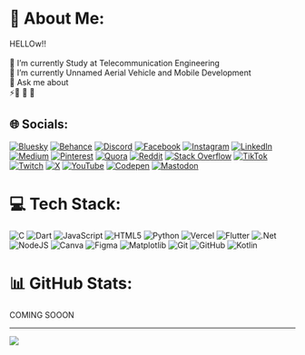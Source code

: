 # 💫 About Me:
HELLOw!!<br><br>🔭 I’m currently Study at Telecommunication Engineering<br>🌱 I’m currently Unnamed Aerial Vehicle and Mobile Development<br>💬 Ask me about<br>⚡👯 🤝 🌱


## 🌐 Socials:
[![Bluesky](https://img.shields.io/badge/bluesky-0285FF?style=for-the-badge&logo=bluesky&logoColor=%23FFFFFF)](https://bsky.app/profile/.) [![Behance](https://img.shields.io/badge/Behance-1769ff?logo=behance&logoColor=white)](https://behance.net/.) [![Discord](https://img.shields.io/badge/Discord-%237289DA.svg?logo=discord&logoColor=white)](https://discord.gg/.) [![Facebook](https://img.shields.io/badge/Facebook-%231877F2.svg?logo=Facebook&logoColor=white)](https://facebook.com/Darma) [![Instagram](https://img.shields.io/badge/Instagram-%23E4405F.svg?logo=Instagram&logoColor=white)](https://instagram.com/daar_maa) [![LinkedIn](https://img.shields.io/badge/LinkedIn-%230077B5.svg?logo=linkedin&logoColor=white)](https://linkedin.com/in/https://id.linkedin.com/in/darma-al-gani-556456262) [![Medium](https://img.shields.io/badge/Medium-12100E?logo=medium&logoColor=white)](https://medium.com/@.) [![Pinterest](https://img.shields.io/badge/Pinterest-%23E60023.svg?logo=Pinterest&logoColor=white)](https://pinterest.com/.) [![Quora](https://img.shields.io/badge/Quora-%23B92B27.svg?logo=Quora&logoColor=white)](https://quora.com/profile/.) [![Reddit](https://img.shields.io/badge/Reddit-%23FF4500.svg?logo=Reddit&logoColor=white)](https://reddit.com/user/.) [![Stack Overflow](https://img.shields.io/badge/-Stackoverflow-FE7A16?logo=stack-overflow&logoColor=white)](https://stackoverflow.com/users/.) [![TikTok](https://img.shields.io/badge/TikTok-%23000000.svg?logo=TikTok&logoColor=white)](https://tiktok.com/@.) [![Twitch](https://img.shields.io/badge/Twitch-%239146FF.svg?logo=Twitch&logoColor=white)](https://twitch.tv/.) [![X](https://img.shields.io/badge/X-black.svg?logo=X&logoColor=white)](https://x.com/.) [![YouTube](https://img.shields.io/badge/YouTube-%23FF0000.svg?logo=YouTube&logoColor=white)](https://youtube.com/@.) [![Codepen](https://img.shields.io/badge/Codepen-000000?style=for-the-badge&logo=codepen&logoColor=white)](https://codepen.io/.) [![Mastodon](https://img.shields.io/badge/-MASTODON-%232B90D9?style=for-the-badge&logo=mastodon&logoColor=white)](https://mastodon.social/@.) 

# 💻 Tech Stack:
![C](https://img.shields.io/badge/c-%2300599C.svg?style=flat&logo=c&logoColor=white) ![Dart](https://img.shields.io/badge/dart-%230175C2.svg?style=flat&logo=dart&logoColor=white) ![JavaScript](https://img.shields.io/badge/javascript-%23323330.svg?style=flat&logo=javascript&logoColor=%23F7DF1E) ![HTML5](https://img.shields.io/badge/html5-%23E34F26.svg?style=flat&logo=html5&logoColor=white) ![Python](https://img.shields.io/badge/python-3670A0?style=flat&logo=python&logoColor=ffdd54) ![Vercel](https://img.shields.io/badge/vercel-%23000000.svg?style=flat&logo=vercel&logoColor=white) ![Flutter](https://img.shields.io/badge/Flutter-%2302569B.svg?style=flat&logo=Flutter&logoColor=white) ![.Net](https://img.shields.io/badge/.NET-5C2D91?style=flat&logo=.net&logoColor=white) ![NodeJS](https://img.shields.io/badge/node.js-6DA55F?style=flat&logo=node.js&logoColor=white) ![Canva](https://img.shields.io/badge/Canva-%2300C4CC.svg?style=flat&logo=Canva&logoColor=white) ![Figma](https://img.shields.io/badge/figma-%23F24E1E.svg?style=flat&logo=figma&logoColor=white) ![Matplotlib](https://img.shields.io/badge/Matplotlib-%23ffffff.svg?style=flat&logo=Matplotlib&logoColor=black) ![Git](https://img.shields.io/badge/git-%23F05033.svg?style=flat&logo=git&logoColor=white) ![GitHub](https://img.shields.io/badge/github-%23121011.svg?style=flat&logo=github&logoColor=white) ![Kotlin](https://img.shields.io/badge/kotlin-%237F52FF.svg?style=flat&logo=kotlin&logoColor=white)
# 📊 GitHub Stats:
COMING SOOON

---
[![](https://visitcount.itsvg.in/api?id=Darma-IC&icon=0&color=0)](https://visitcount.itsvg.in)

<!-- Proudly created with GPRM ( https://gprm.itsvg.in ) -->
